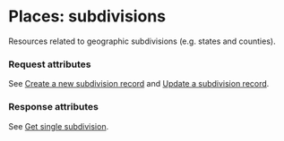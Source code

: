 # <a name="subdivs_intro"></a>Places: subdivisions

Resources related to geographic subdivisions (e.g. states and counties).

### Request attributes

See [Create a new subdivision record](#subdivs_create) and [Update a subdivision record](#subdivs_update).

### Response attributes

See [Get single subdivision](#subdivs_show).

